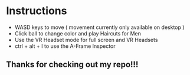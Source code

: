 # Instructions
- WASD keys to move ( movement currently only available on desktop )
- Click ball to change color and play Haircuts for Men
- Use the VR Headset mode for full screen and VR Headsets
- ctrl + alt + I to use the A-Frame Inspector

## Thanks for checking out my repo!!!